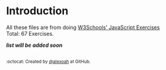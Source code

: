 # Introduction
All these files are from doing [W3Schools' JavaScript Exercises](https://www.w3schools.com/js/exercise_js.asp)  
Total: 67 Exercises.

***list will be added soon***

##
<sup>:octocat: Created by [@alexoah](http://github.com/alexoah) at GitHub.</sup>